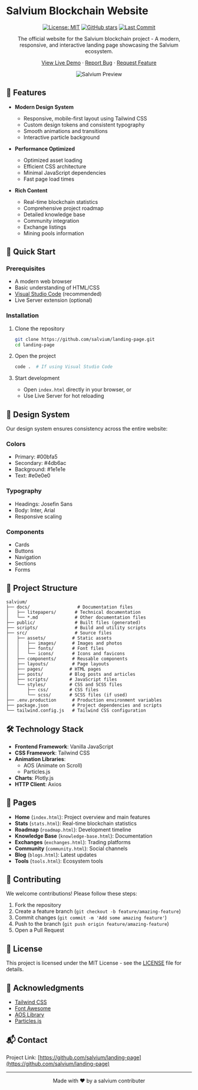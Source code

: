 # Salvium Blockchain Website

<div align="center">

[![License: MIT](https://img.shields.io/badge/License-MIT-blue.svg)](https://opensource.org/licenses/MIT)
[![GitHub stars](https://img.shields.io/github/stars/salvium/landing-page?style=social)](https://github.com/salvium/landing-page/stargazers)
[![Last Commit](https://img.shields.io/github/last-commit/salvium/landing-page)](https://github.com/salvium/landing-page/commits/main)

The official website for the Salvium blockchain project - A modern, responsive, and interactive landing page showcasing the Salvium ecosystem.

[View Live Demo](https://salvium.io) · [Report Bug](https://github.com/salvium/landing-page/issues) · [Request Feature](https://github.com/salvium/landing-page/issues)

![Salvium Preview](images/newimages/Page%20Headers/Exchange%20Header.png)

</div>

## 🌟 Features

- **Modern Design System**
  - Responsive, mobile-first layout using Tailwind CSS
  - Custom design tokens and consistent typography
  - Smooth animations and transitions
  - Interactive particle background

- **Performance Optimized**
  - Optimized asset loading
  - Efficient CSS architecture
  - Minimal JavaScript dependencies
  - Fast page load times

- **Rich Content**
  - Real-time blockchain statistics
  - Comprehensive project roadmap
  - Detailed knowledge base
  - Community integration
  - Exchange listings
  - Mining pools information

## 🚀 Quick Start

### Prerequisites

- A modern web browser
- Basic understanding of HTML/CSS
- [Visual Studio Code](https://code.visualstudio.com/) (recommended)
- Live Server extension (optional)

### Installation

1. Clone the repository
   ```bash
   git clone https://github.com/salvium/landing-page.git
   cd landing-page
   ```

2. Open the project
   ```bash
   code .  # If using Visual Studio Code
   ```

3. Start development
   - Open `index.html` directly in your browser, or
   - Use Live Server for hot reloading

## 🎨 Design System

Our design system ensures consistency across the entire website:

### Colors
- Primary: #00bfa5
- Secondary: #4db6ac
- Background: #1e1e1e
- Text: #e0e0e0

### Typography
- Headings: Josefin Sans
- Body: Inter, Arial
- Responsive scaling

### Components
- Cards
- Buttons
- Navigation
- Sections
- Forms

## 📁 Project Structure

```
salvium/
├── docs/                  # Documentation files
│   ├── litepapers/       # Technical documentation
│   └── *.md              # Other documentation files
├── public/               # Built files (generated)
├── scripts/              # Build and utility scripts
├── src/                  # Source files
│   ├── assets/          # Static assets
│   │   ├── images/      # Images and photos
│   │   ├── fonts/       # Font files
│   │   └── icons/       # Icons and favicons
│   ├── components/      # Reusable components
│   ├── layouts/         # Page layouts
│   ├── pages/          # HTML pages
│   ├── posts/          # Blog posts and articles
│   ├── scripts/        # JavaScript files
│   └── styles/         # CSS and SCSS files
│       ├── css/        # CSS files
│       └── scss/       # SCSS files (if used)
├── .env.production      # Production environment variables
├── package.json         # Project dependencies and scripts
└── tailwind.config.js   # Tailwind CSS configuration
```

## 🛠 Technology Stack

- **Frontend Framework**: Vanilla JavaScript
- **CSS Framework**: Tailwind CSS
- **Animation Libraries**:
  - AOS (Animate on Scroll)
  - Particles.js
- **Charts**: Plotly.js
- **HTTP Client**: Axios

## 📄 Pages

- **Home** (`index.html`): Project overview and main features
- **Stats** (`stats.html`): Real-time blockchain statistics
- **Roadmap** (`roadmap.html`): Development timeline
- **Knowledge Base** (`knowledge-base.html`): Documentation
- **Exchanges** (`exchanges.html`): Trading platforms
- **Community** (`community.html`): Social channels
- **Blog** (`blogs.html`): Latest updates
- **Tools** (`tools.html`): Ecosystem tools

## 🤝 Contributing

We welcome contributions! Please follow these steps:

1. Fork the repository
2. Create a feature branch (`git checkout -b feature/amazing-feature`)
3. Commit changes (`git commit -m 'Add some amazing feature'`)
4. Push to the branch (`git push origin feature/amazing-feature`)
5. Open a Pull Request

## 📝 License

This project is licensed under the MIT License - see the [LICENSE](LICENSE) file for details.

## 🙏 Acknowledgments

- [Tailwind CSS](https://tailwindcss.com)
- [Font Awesome](https://fontawesome.com)
- [AOS Library](https://michalsnik.github.io/aos/)
- [Particles.js](https://vincentgarreau.com/particles.js/)

## 📬 Contact

Project Link: [https://github.com/salvium/landing-page](https://github.com/salvium/landing-page)

---

<div align="center">
Made with ❤️ by a salvium contributer
</div>
